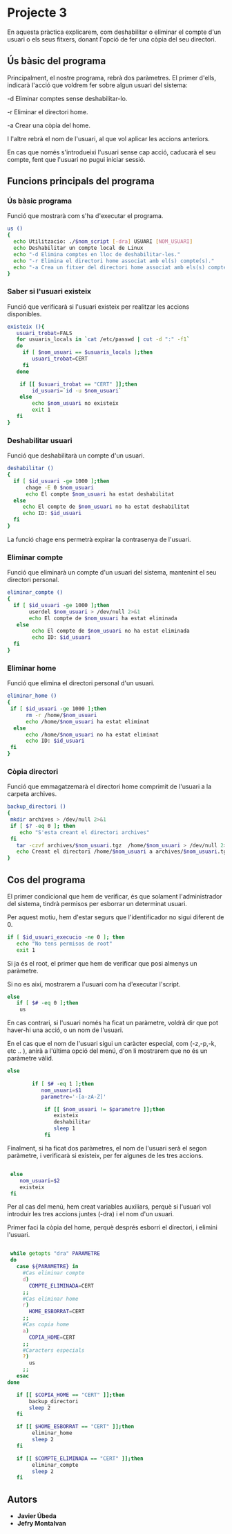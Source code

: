 # Projecte 3

En aquesta pràctica explicarem, com deshabilitar o eliminar el compte d'un usuari o els seus fitxers, donant l'opció de fer una còpia del seu directori.

## Ús bàsic del programa

Principalment, el nostre programa, rebrà dos paràmetres.
El primer d'ells, indicarà l'acció que voldrem fer sobre algun usuari del sistema:

-d Eliminar comptes sense deshabilitar-lo.

-r Eliminar el directori home.

-a Crear una còpia del home.

I l'altre rebrà el nom de l'usuari, al que vol aplicar les accions anteriors.

En cas que només s'introdueixi l'usuari sense cap acció, caducarà el seu compte, fent que l'usuari no pugui iniciar sessió.

##  Funcions principals del programa

### Ús bàsic programa

Funció que mostrarà com s'ha d'executar el programa.

```bash
us ()
{
  echo Utilitzacio: ./$nom_script [-dra] USUARI [NOM_USUARI]
  echo Deshabilitar un compte local de Linux
  echo "-d Elimina comptes en lloc de deshabilitar-les."
  echo "-r Elimina el directori home associat amb el(s) compte(s)."
  echo "-a Crea un fitxer del directori home associat amb els(s) comptes(s)."
}
```

### Saber si l'usuari existeix

Funció que verificarà si l'usuari existeix per realitzar les accions disponibles.

```bash
existeix (){
   usuari_trobat=FALS
   for usuaris_locals in `cat /etc/passwd | cut -d ":" -f1`
   do
     if [ $nom_usuari == $usuaris_locals ];then
        usuari_trobat=CERT
     fi
   done

    if [[ $usuari_trobat == "CERT" ]];then
        id_usuari=`id -u $nom_usuari`
    else
        echo $nom_usuari no existeix
        exit 1
   fi
}
```

### Deshabilitar usuari

Funció que deshabilitarà un compte d'un usuari.

```bash
deshabilitar ()
{
  if [ $id_usuari -ge 1000 ];then
      chage -E 0 $nom_usuari
      echo El compte $nom_usuari ha estat deshabilitat
  else
     echo El compte de $nom_usuari no ha estat deshabilitat
     echo ID: $id_usuari
  fi
}
```
La funció chage ens permetrà expirar la contrasenya de l'usuari.

### Eliminar compte

Funció que eliminarà un compte d'un usuari del sistema, mantenint el seu directori personal.

```bash
eliminar_compte ()
{
  if [ $id_usuari -ge 1000 ];then
       userdel $nom_usuari > /dev/null 2>&1
       echo El compte de $nom_usuari ha estat eliminada
   else
        echo El compte de $nom_usuari no ha estat eliminada
        echo ID: $id_usuari
  fi
}
```

### Eliminar home

Funció que elimina el directori personal d'un usuari.

```bash
eliminar_home ()
{
 if [ $id_usuari -ge 1000 ];then
      rm -r /home/$nom_usuari
      echo /home/$nom_usuari ha estat eliminat
  else
      echo /home/$nom_usuari no ha estat eliminat
      echo ID: $id_usuari
 fi
}
```

### Còpia directori

Funció que emmagatzemarà el directori home comprimit de l'usuari a la carpeta archives.

```bash
backup_directori ()
{
 mkdir archives > /dev/null 2>&1
 if [ $? -eq 0 ]; then
    echo "S'esta creant el directori archives"
 fi
   tar -czvf archives/$nom_usuari.tgz  /home/$nom_usuari > /dev/null 2>&1
   echo Creant el directori /home/$nom_usuari a archives/$nom_usuari.tgz
}
```

## Cos del programa

El primer condicional que hem de verificar, és que solament l'administrador del sistema, tindrà permisos per esborrar un determinat usuari.

Per aquest motiu, hem d'estar segurs que l'identificador no sigui diferent de 0. 

```bash
if [ $id_usuari_execucio -ne 0 ]; then
   echo "No tens permisos de root"
   exit 1
```

Si ja és el root, el primer que hem de verificar que posi almenys un paràmetre.
 
Si no es així, mostrarem a l'usuari com ha d'executar l'script.

```bash
else
   if [ $# -eq 0 ];then
    us
```

En cas contrari, si l'usuari només ha ficat un paràmetre, voldrà dir que pot haver-hi una acció, o un nom de l'usuari.

En el cas que el nom de l'usuari sigui un caràcter especial, com (-z,-p,-k, etc .. ), anirà a l'última opció del menú, d'on li mostrarem que no és un paràmetre vàlid.

```bash
else
      
        if [ $# -eq 1 ];then
           nom_usuari=$1
           parametre='-[a-zA-Z]'

            if [[ $nom_usuari != $parametre ]];then
               existeix
               deshabilitar
               sleep 1
            fi

```

Finalment, si ha ficat dos paràmetres, 
el nom de l'usuari serà el segon paràmetre, i verificarà si existeix, per fer algunes de les tres accions.

```bash

 else
    nom_usuari=$2
    existeix
 fi

```

Per al cas del menú, hem creat variables auxiliars, perquè si l'usuari vol introduir les tres accions juntes (-dra) i el nom d'un usuari.

Primer faci la còpia del home, perquè després esborri el directori, i elimini l'usuari.

```bash

 while getopts "dra" PARAMETRE
 do
   case ${PARAMETRE} in
     #Cas eliminar compte
     d)
       COMPTE_ELIMINADA=CERT
     ;;
     #Cas eliminar home
     r)
       HOME_ESBORRAT=CERT
     ;;
     #Cas copia home
     a)
       COPIA_HOME=CERT
     ;;
     #Caracters especials
     ?)
       us
     ;;
   esac
done

   if [[ $COPIA_HOME == "CERT" ]];then
       backup_directori
       sleep 2
   fi

   if [[ $HOME_ESBORRAT == "CERT" ]];then
        eliminar_home
        sleep 2
   fi

   if [[ $COMPTE_ELIMINADA == "CERT" ]];then
        eliminar_compte
        sleep 2
   fi
```

## Autors

* **Javier Úbeda**
* **Jefry Montalvan**

